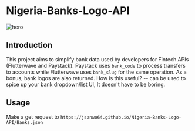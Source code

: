 # Nigeria-Banks-Logo-API

![hero](https://res.cloudinary.com/ichtrojan/image/upload/v1594159123/ngbanks_kzboia.png)

## Introduction

This project aims to simplify bank data used by developers for Fintech APIs (Flutterwave and Paystack). Paystack uses `bank_code` to process transfers to accounts while Flutterwave uses `bank_slug` for the same operation. As a bonus, bank logos are also returned. How is this useful? -- can be used to spice up your bank dropdown/list UI, It doesn't have to be boring.

## Usage

Make a get request to `https://jsanwo64.github.io/Nigeria-Banks-Logo-API/Banks.json`
